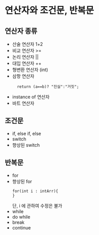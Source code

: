 # 연산자와 조건문, 반복문
## 연산자 종류
- 산술 연산자 1+2
- 비교 연산자 >=
- 논리 연산자 ||
- 대입 연산자 ++
- 형변환 연산자 (int)
- 삼항 연산자
  ```
    return (a==b)? "진실":"거짓";
  ```
- instance of 연산자
- 바트 연산자

## 조건문
- if, else if, else
- switch
- 향상된 switch

## 반복문
- for 
- 향상된 for
  ```
  for(int i : intArr){
  }
   ```
  단, i 에 관하여 수정은 불가
- while
- do while
- break
- continue